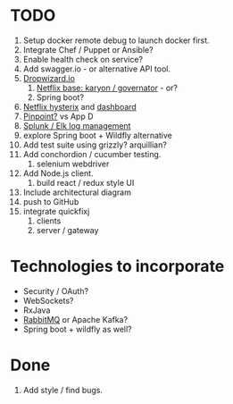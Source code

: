 # TODO
  
  1. Setup docker remote debug to launch docker first.
  1. Integrate Chef / Puppet or Ansible?
  1. Enable health check on service?
  1. Add swagger.io - or alternative API tool.
  1. [Dropwizard.io](http://www.dropwizard.io/1.0.6/docs/getting-started.html) 
     1. [Netflix base: karyon / governator](https://github.com/Netflix/karyon) - or?
     1. Spring boot?
  1. [Netflix hysterix](https://github.com/Netflix/Hystrix/wiki/How-To-Use) and [dashboard](https://github.com/Netflix/Hystrix/tree/master/hystrix-dashboard)
  1. [Pinpoint?](https://github.com/naver/pinpoint) vs App D
  1. [Splunk / Elk log management](http://blog.takipi.com/splunk-vs-elk-the-log-management-tools-decision-making-guide/)
  1. explore Spring boot + Wildfly alternative
  1. Add test suite using grizzly? arquillian?
  1. Add conchordion / cucumber testing.
     1. selenium webdriver
  1. Add Node.js client.
     1. build react / redux style UI
  1. Include architectural diagram
  1. push to GitHub
  1. integrate quickfixj
     1. clients
     1. server / gateway
  
     
# Technologies to incorporate

- Security / OAuth?
- WebSockets?
- RxJava
- [RabbitMQ](https://github.com/docker-library/rabbitmq/tree/master/alpine) or Apache Kafka?
- Spring boot + wildfly as well?

# Done

  1. Add style / find bugs.

